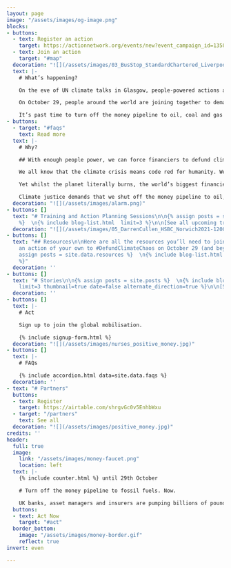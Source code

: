 ```yaml
---
layout: page
image: "/assets/images/og-image.png"
blocks:
- buttons:
  - text: Register an action
    target: https://actionnetwork.org/events/new?event_campaign_id=13583
  - text: Join an action
    target: "#map"
  decoration: "![](/assets/images/03_BusStop_StandardChartered_Liverpool_2021-1024x768.jpeg)"
  text: |-
    # What’s happening?

    On the eve of UN climate talks in Glasgow, people-powered actions and climate justice memorials will make it clear - in location and message alike - at whose doorstep the blame for the loss and damage of climate injustice lies.

    On October 29, people around the world are joining together to demand that bankers, insurers and fund managers **Defund Climate Chaos**.

    It’s past time to turn off the money pipeline to oil, coal and gas companies and start investing in climate justice and a safer future for us all.
- buttons:
  - target: "#faqs"
    text: Read more
  text: |-
    # Why?

    ## With enough people power, we can force financiers to defund climate chaos. Join us.

    We all know that the climate crisis means code red for humanity. We see its raging fires, floods and storms around us every day now.

    Yet whilst the planet literally burns, the world’s biggest financiers keep pouring billions of pounds each year into fuelling the fire. They are failing us all.

    Climate justice demands that we shut off the money pipeline to oil, coal and gas immediately.
  decoration: "![](/assets/images/alarm.png)"
- buttons: []
  text: "# Training and Action Planning Sessions\n\n{% assign posts = site.trainings
    %}  \n{% include blog-list.html  limit=3 %}\n\n[See all upcoming trainings...](/trainings)"
  decoration: "![](/assets/images/05_DarrenCullen_HSBC_Norwich2021-1200.jpg)"
- buttons: []
  text: "## Resources\n\nHere are all the resources you’ll need to join or organise
    an action of your own to #DefundClimateChaos on October 29 (and beyond!):\n\n{%
    assign posts = site.data.resources %}  \n{% include blog-list.html date=false
    %}"
  decoration: ''
- buttons: []
  text: "# Stories\n\n{% assign posts = site.posts %}  \n{% include blog-list.html
    limit=3 thumbnail=true date=false alternate_direction=true %}\n\n[See all news...](/news)"
  decoration: ''
- buttons: []
  text: |-
    # Act

    Sign up to join the global mobilisation.

    {% include signup-form.html %}
  decoration: "![](/assets/images/nurses_positive_money.jpg)"
- buttons: []
  text: |-
    # FAQs

    {% include accordion.html data=site.data.faqs %}
  decoration: ''
- text: "# Partners"
  buttons:
  - text: Register
    target: https://airtable.com/shrgvGc0v5EnhbWxu
  - target: "/partners"
    text: See all
  decoration: "![](/assets/images/positive_money.jpg)"
credits: ''
header:
  full: true
  image:
    link: "/assets/images/money-faucet.png"
    location: left
  text: |-
    {% include counter.html %} until 29th October

    # Turn off the money pipeline to fossil fuels. Now.

    UK banks, asset managers and insurers are pumping billions of pounds into fossil fuels that worsen the climate crisis. Ahead of the UN climate talks, on October 29th groups around the world and UK are rising up to demand that that the UK government and corporations **#DefundClimateChaos**.
  buttons:
  - text: Act Now
    target: "#act"
  border_bottom:
    image: "/assets/images/money-border.gif"
    reflect: true
invert: even

---
```

